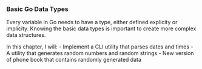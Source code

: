 ### Basic Go Data Types

Every variable in Go needs to have a type, either defined explicity or implicity. Knowing the basic data types is important to create more complex data structures.

In this chapter, I will:
    - Implement a CLI utility that parses dates and times
    - A utility that generates random numbers and random strings
    - New version of phone book that contains randomly generated data